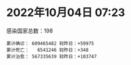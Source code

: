 
# 2022年10月04日 07:23
感染国家总数：198
```
累计确诊： 609465482 较昨日：+59975
累计死亡：   6541246 较昨日：+348
累计治愈： 567335639 较昨日：+103747
```
<div id="main" style="width:100%;height:800px;margin-bottom:10px;"></div>
<div id="second" style="width:100%;height:1000px;margin-bottom:10px;"></div>
<div id="third" style="width:100%;height:1000px;margin-bottom:10px;"></div>
<div id="last" style="width:100%;height:3000px;"></div>

<script>
import * as echarts from "echarts";
export default {
  mounted () {
    this.chart = echarts.init(document.getElementById("main"), "dark")
    this.secondChart = echarts.init(document.getElementById("second"), "dark")
    this.thirdChart = echarts.init(document.getElementById("third"), "dark")
    this.lastChart = echarts.init(document.getElementById("last"), "dark")
    var option = {
      tooltip: { trigger: "axis", axisPointer: { type: "shadow" } },
      legend: {},
      grid: { left: "3%", right: "4%", bottom: "3%", containLabel: true },
      xAxis: { type: "value" },
      yAxis: {
        type: "category", data: ["意大利","英国","韩国","德国","巴西","法国","印度","美国",]
      },
      series: [
        { name: "新增确诊", type: "bar", stack: "total", label: { show: true }, emphasis: { focus: "series" }, data: [13316,0,0,0,0,8690,830,11151,] }, 
        { name: "累计确诊", type: "bar", stack: "total", label: { show: true }, emphasis: { focus: "series" }, data: [22542568,23893496,24831761,33386229,34721228,35483950,44598328,98265810,] }, 
        { name: "新增死亡", type: "bar", stack: "total", label: { show: true }, emphasis: { focus: "series" }, data: [47,0,0,0,0,86,0,59,] }, 
        { name: "累计死亡", type: "bar", stack: "total", label: { show: true }, emphasis: { focus: "series" }, data: [177197,207908,28509,150064,686366,155198,528701,1084952,] }, 
        { name: "累计治愈", type: "bar", stack: "total", label: { show: true }, emphasis: { focus: "series" }, data: [21898422,24692,24235981,32382900,33853693,34609425,44032671,95208963,] },]
    }
    this.chart.setOption(option);
    var secondOption = {
      tooltip: { trigger: "axis", axisPointer: { type: "shadow" } },
      legend: {},
      grid: { left: "3%", right: "4%", bottom: "3%", containLabel: true },
      xAxis: { type: "value" },
      yAxis: {
        type: "category", data: ["墨西哥","伊朗","荷兰","阿根廷","澳大利亚","越南","西班牙","土耳其","俄罗斯","日本",]
      },
      series: [
        { name: "新增确诊", type: "bar", stack: "total", label: { show: true }, emphasis: { focus: "series" }, data: [0,0,0,0,0,0,0,0,0,0,] }, 
        { name: "累计确诊", type: "bar", stack: "total", label: { show: true }, emphasis: { focus: "series" }, data: [7090330,7550021,8430861,9711355,10241739,11481314,13422984,16873793,21073185,21345939,] }, 
        { name: "新增死亡", type: "bar", stack: "total", label: { show: true }, emphasis: { focus: "series" }, data: [0,0,0,0,0,0,0,0,0,0,] }, 
        { name: "累计死亡", type: "bar", stack: "total", label: { show: true }, emphasis: { focus: "series" }, data: [330131,144448,22650,129937,15221,43149,114179,101139,387559,45018,] }, 
        { name: "累计治愈", type: "bar", stack: "total", label: { show: true }, emphasis: { focus: "series" }, data: [6359142,7326508,8366038,9566732,10172662,10593181,13225964,16763477,20175902,20400911,] },]
    }
    this.secondChart.setOption(secondOption);
    var thirdOption = {
      tooltip: { trigger: "axis", axisPointer: { type: "shadow" } },
      legend: {},
      grid: { left: "3%", right: "4%", bottom: "3%", containLabel: true },
      xAxis: { type: "value" },
      yAxis: {
        type: "category", data: ["以色列","泰国","马来西亚","希腊","奥地利","乌克兰","葡萄牙","波兰","哥伦比亚","印度尼西亚",]
      },
      series: [
        { name: "新增确诊", type: "bar", stack: "total", label: { show: true }, emphasis: { focus: "series" }, data: [1013,0,1244,0,0,0,4586,225,0,0,] }, 
        { name: "累计确诊", type: "bar", stack: "total", label: { show: true }, emphasis: { focus: "series" }, data: [4664528,4682132,4845109,4920192,5162934,5177217,5498126,6297656,6307372,6435719,] }, 
        { name: "新增死亡", type: "bar", stack: "total", label: { show: true }, emphasis: { focus: "series" }, data: [6,0,5,0,0,0,27,0,0,0,] }, 
        { name: "累计死亡", type: "bar", stack: "total", label: { show: true }, emphasis: { focus: "series" }, data: [11704,32771,36380,33111,20758,109206,25058,117598,141794,158143,] }, 
        { name: "累计治愈", type: "bar", stack: "total", label: { show: true }, emphasis: { focus: "series" }, data: [4645280,4642894,4785398,4854954,5030658,4983781,5402037,5335940,6134690,6261282,] },]
    }
    this.thirdChart.setOption(thirdOption);
    var lastOption = {
      tooltip: { trigger: "axis", axisPointer: { type: "shadow" } },
      legend: {},
      grid: { left: "3%", right: "4%", bottom: "3%", containLabel: true },
      xAxis: { type: "value" },
      yAxis: {
        type: "category", data: ["朝鲜","西撒哈拉","蒙特塞拉特岛","梵蒂冈","红宝石公主号","钻石公主号","圣文森特岛","列支敦士登公国","安圭拉","圣多美和普林西比","特克斯和凯科斯群岛","圣基茨和尼维斯","乍得","塞拉利昂","利比里亚","科摩罗","几内亚比绍","安提瓜和巴布达","尼日尔","厄立特里亚","也门","冈比亚","摩纳哥","中非共和国","吉布提","多米尼克","萨摩亚","赤道几内亚","塔吉克斯坦","南苏丹","尼加拉瓜","格林纳达","直布罗陀","圣马力诺","布基纳法索","东帝汶","刚果（布）","索马里","贝宁","圣卢西亚","马里","海地","莱索托","巴哈马","几内亚","多哥","坦桑尼亚","毛里求斯","阿鲁巴","巴布亚新几内亚","安道尔","塞舌尔","加蓬","布隆迪","叙利亚","不丹","佛得角","毛里塔尼亚","苏丹","马达加斯加","斐济","伯利兹","圭亚那","斯威士兰","新喀里多尼亚","法属波利尼西亚","苏里南","科特迪瓦","马拉维","塞内加尔","刚果（金）","法属圭亚那","巴巴多斯","安哥拉","马耳他","喀麦隆","卢旺达","柬埔寨","波多黎各","牙买加","纳米比亚","加纳","乌干达","特立尼达和多巴哥","马尔代夫","阿富汗","萨尔瓦多","冰岛","吉尔吉斯斯坦","老挝","马提尼克岛","文莱","莫桑比克","乌兹别克斯坦","津巴布韦","尼日利亚","阿尔及利亚","黑山","卢森堡","博茨瓦纳","阿尔巴尼亚","赞比亚","肯尼亚","北马其顿","阿曼","波黑","亚美尼亚","卡塔尔","洪都拉斯","埃塞俄比亚","利比亚","埃及","委内瑞拉","塞浦路斯","摩尔多瓦","爱沙尼亚","巴勒斯坦","缅甸","多米尼加","科威特","斯里兰卡","巴林","巴拉圭","沙特阿拉伯","阿塞拜疆","拉脱维亚","蒙古国","乌拉圭","巴拿马","白俄罗斯","尼泊尔","厄瓜多尔","阿联酋","哥斯达黎加","玻利维亚","古巴","危地马拉","突尼斯","斯洛文尼亚","黎巴嫩","克罗地亚","立陶宛","保加利亚","摩洛哥","芬兰","哈萨克斯坦","挪威","巴基斯坦","爱尔兰","约旦","格鲁吉亚","新西兰","斯洛伐克","新加坡","孟加拉国","匈牙利","塞尔维亚","伊拉克","瑞典","丹麦","罗马尼亚","菲律宾","南非","瑞士","捷克","秘鲁","加拿大","比利时","智利",]
      },
      series: [
        { name: "新增确诊", type: "bar", stack: "total", label: { show: true }, emphasis: { focus: "series" }, data: [0,0,0,0,0,0,0,0,0,0,0,0,0,0,0,0,0,0,0,0,0,0,0,0,0,0,0,0,0,0,0,0,0,0,0,0,0,0,0,0,0,0,0,0,0,19,0,0,0,0,0,0,0,0,0,239,0,3,0,0,0,0,0,0,0,0,0,0,1,10,0,0,0,0,11,0,0,0,0,0,0,0,0,0,0,159,0,0,0,0,0,0,0,0,0,0,3,69,0,0,5,6,4,108,0,0,0,963,0,28,1,0,0,0,0,0,0,0,0,0,15,465,0,156,26,2231,0,0,0,0,30,0,384,0,0,6,0,0,783,117,59,82,0,6,0,0,0,0,0,0,0,0,53,2713,696,0,2201,0,0,2196,650,1872,0,0,357,0,0,0,2193,] }, 
        { name: "累计确诊", type: "bar", stack: "total", label: { show: true }, emphasis: { focus: "series" }, data: [1,10,11,29,620,712,2298,3026,3865,6230,6380,6541,7583,7751,7961,8471,8796,9098,9931,10170,11935,12508,14622,14913,15690,15747,15941,17012,17786,17823,18491,19536,20095,20793,21631,23253,24837,27214,27638,29408,32683,33756,34490,37309,37652,39105,39440,40478,42914,44997,46227,47141,48713,50129,57309,61969,62376,62829,63285,66684,68242,68854,71349,73390,74152,76599,81106,87282,88030,88408,92893,93974,102580,103131,114730,121652,132503,137893,151732,151931,169253,169385,169396,183181,185042,199545,201785,205637,206083,215880,221618,227756,230312,244218,257517,265431,270682,280557,288658,326308,332290,333555,338449,343069,397993,398750,442875,453496,456391,493616,507005,515645,544874,587994,589388,601869,620548,622802,645952,658520,670805,681675,716543,816820,821661,932485,982864,985422,986866,994037,999789,1005521,1028717,1072807,1108347,1111206,1125205,1145686,1187592,1216142,1233787,1251410,1259948,1264978,1292940,1393691,1462456,1572762,1663653,1746997,1780691,1789425,1844453,1916993,2026908,2094142,2367015,2459982,2588441,3113938,3270591,3955758,4019077,4084307,4109072,4145301,4233468,4544505,4633128,] }, 
        { name: "新增死亡", type: "bar", stack: "total", label: { show: true }, emphasis: { focus: "series" }, data: [0,0,0,0,0,0,0,0,0,0,0,0,0,0,0,0,0,0,0,0,0,0,0,0,0,0,0,0,0,0,0,0,0,0,0,0,0,0,0,0,0,0,0,0,0,0,0,0,0,0,0,0,0,0,0,0,0,0,0,0,0,0,0,0,0,0,0,0,0,0,0,0,0,0,0,0,0,0,0,0,0,0,0,0,0,2,0,0,0,0,0,0,0,0,0,0,0,0,0,0,0,0,0,3,0,0,0,0,0,0,0,0,0,0,0,0,0,0,0,0,1,0,0,2,0,4,0,0,0,0,0,0,0,0,0,0,0,0,0,1,8,4,0,0,0,0,0,0,0,0,0,0,1,2,2,0,13,0,0,13,3,29,0,0,11,0,0,0,19,] }, 
        { name: "累计死亡", type: "bar", stack: "total", label: { show: true }, emphasis: { focus: "series" }, data: [1,1,1,0,10,13,12,59,12,77,36,46,193,126,294,161,175,146,312,103,2157,372,63,113,189,74,29,183,125,138,225,237,108,118,387,138,386,1352,163,391,742,857,706,833,449,285,845,1025,227,668,155,169,306,38,3163,21,410,995,4961,1410,878,686,1281,1422,314,649,1385,826,2682,1968,1443,410,560,1917,806,1935,1466,3056,2609,3320,4065,1459,3628,4207,308,7803,4229,213,2991,758,1044,225,2222,1637,5602,3155,6879,2782,1123,2789,3588,4017,5678,9537,4260,16137,8683,682,10993,7572,6437,24613,5816,1182,11844,2681,5403,19458,4384,2563,16763,1520,19591,9357,9919,5998,2179,7485,8497,7118,12018,35899,2345,8913,22237,8530,19804,29249,6826,10679,16922,9327,37718,16278,5981,13690,4098,30619,7905,14122,16900,2992,20462,1622,29371,47503,17031,25355,20194,7087,67034,63042,102185,14183,41118,216596,44992,32673,61219,] }, 
        { name: "累计治愈", type: "bar", stack: "total", label: { show: true }, emphasis: { focus: "series" }, data: [0,9,2,29,0,699,2233,2948,3848,6132,6321,6482,4874,4393,7636,8305,8301,8923,8890,10065,9124,12028,14484,14520,15427,15651,1605,16690,17264,17335,4225,19248,16579,20531,21143,23102,24006,13182,27322,28475,31661,31410,25980,36120,36880,38642,183,38843,42438,43982,46011,46446,48307,49559,54103,61564,61895,61796,57360,65251,66302,68103,70001,71955,73823,33500,49626,86395,84878,86332,83520,11254,101812,101155,113262,118616,131027,134759,129614,99392,164813,167468,100431,175288,163687,178193,179410,75685,196406,7660,0,222140,227964,241486,251506,258394,182319,276517,283668,322955,326923,329461,332704,333067,384669,376654,430192,446754,132498,471948,500517,442182,538256,579425,504142,524990,608749,597898,641157,655316,653985,677155,696811,803909,810929,891237,979784,976760,976873,985592,986882,965610,1007855,860711,1053342,1102592,1104970,983630,1151007,1087587,1212404,1219753,1212003,1248601,1267631,1378657,1457363,1537813,1649848,1731007,1637293,1777436,1818752,1835544,1966645,2014175,2310583,2433704,2550395,3095346,3186051,3864605,3909265,4020197,4047883,3918563,4139591,4456560,4557292,] },]
    }
    this.lastChart.setOption(lastOption);
  }
};
</script>

|国家|新增确诊|累计确诊|新增死亡|累计死亡|累计治愈|
|:--:|---:|---:|---:|---:|---:|
|美国|11151|98265810|59|1084952|95208963|
|印度|830|44598328|0|528701|44032671|
|法国|8690|35483950|86|155198|34609425|
|巴西|0|34721228|0|686366|33853693|
|德国|0|33386229|0|150064|32382900|
|韩国|0|24831761|0|28509|24235981|
|英国|0|23893496|0|207908|24692|
|意大利|13316|22542568|47|177197|21898422|
|日本|0|21345939|0|45018|20400911|
|俄罗斯|0|21073185|0|387559|20175902|
|土耳其|0|16873793|0|101139|16763477|
|西班牙|0|13422984|0|114179|13225964|
|越南|0|11481314|0|43149|10593181|
|澳大利亚|0|10241739|0|15221|10172662|
|阿根廷|0|9711355|0|129937|9566732|
|荷兰|0|8430861|0|22650|8366038|
|伊朗|0|7550021|0|144448|7326508|
|墨西哥|0|7090330|0|330131|6359142|
|印度尼西亚|0|6435719|0|158143|6261282|
|哥伦比亚|0|6307372|0|141794|6134690|
|波兰|225|6297656|0|117598|5335940|
|葡萄牙|4586|5498126|27|25058|5402037|
|乌克兰|0|5177217|0|109206|4983781|
|奥地利|0|5162934|0|20758|5030658|
|希腊|0|4920192|0|33111|4854954|
|马来西亚|1244|4845109|5|36380|4785398|
|泰国|0|4682132|0|32771|4642894|
|以色列|1013|4664528|6|11704|4645280|
|智利|2193|4633128|19|61219|4557292|
|比利时|0|4544505|0|32673|4456560|
|加拿大|0|4233468|0|44992|4139591|
|秘鲁|0|4145301|0|216596|3918563|
|捷克|357|4109072|11|41118|4047883|
|瑞士|0|4084307|0|14183|4020197|
|南非|0|4019077|0|102185|3909265|
|菲律宾|1872|3955758|29|63042|3864605|
|罗马尼亚|650|3270591|3|67034|3186051|
|丹麦|2196|3113938|13|7087|3095346|
|瑞典|0|2588441|0|20194|2550395|
|伊拉克|0|2459982|0|25355|2433704|
|塞尔维亚|2201|2367015|13|17031|2310583|
|匈牙利|0|2094142|0|47503|2014175|
|孟加拉国|696|2026908|2|29371|1966645|
|新加坡|2713|1916993|2|1622|1835544|
|斯洛伐克|53|1844453|1|20462|1818752|
|新西兰|0|1789425|0|2992|1777436|
|格鲁吉亚|0|1780691|0|16900|1637293|
|约旦|0|1746997|0|14122|1731007|
|爱尔兰|0|1663653|0|7905|1649848|
|巴基斯坦|0|1572762|0|30619|1537813|
|挪威|0|1462456|0|4098|1457363|
|哈萨克斯坦|0|1393691|0|13690|1378657|
|芬兰|0|1292940|0|5981|1267631|
|摩洛哥|6|1264978|0|16278|1248601|
|保加利亚|0|1259948|0|37718|1212003|
|立陶宛|82|1251410|4|9327|1219753|
|克罗地亚|59|1233787|8|16922|1212404|
|黎巴嫩|117|1216142|1|10679|1087587|
|斯洛文尼亚|783|1187592|0|6826|1151007|
|突尼斯|0|1145686|0|29249|983630|
|危地马拉|0|1125205|0|19804|1104970|
|古巴|6|1111206|0|8530|1102592|
|玻利维亚|0|1108347|0|22237|1053342|
|哥斯达黎加|0|1072807|0|8913|860711|
|阿联酋|384|1028717|0|2345|1007855|
|厄瓜多尔|0|1005521|0|35899|965610|
|尼泊尔|30|999789|0|12018|986882|
|白俄罗斯|0|994037|0|7118|985592|
|巴拿马|0|986866|0|8497|976873|
|乌拉圭|0|985422|0|7485|976760|
|蒙古国|0|982864|0|2179|979784|
|拉脱维亚|2231|932485|4|5998|891237|
|阿塞拜疆|26|821661|0|9919|810929|
|沙特阿拉伯|156|816820|2|9357|803909|
|巴拉圭|0|716543|0|19591|696811|
|巴林|465|681675|0|1520|677155|
|斯里兰卡|15|670805|1|16763|653985|
|科威特|0|658520|0|2563|655316|
|多米尼加|0|645952|0|4384|641157|
|缅甸|0|622802|0|19458|597898|
|巴勒斯坦|0|620548|0|5403|608749|
|爱沙尼亚|0|601869|0|2681|524990|
|摩尔多瓦|0|589388|0|11844|504142|
|塞浦路斯|0|587994|0|1182|579425|
|委内瑞拉|0|544874|0|5816|538256|
|埃及|0|515645|0|24613|442182|
|利比亚|1|507005|0|6437|500517|
|埃塞俄比亚|28|493616|0|7572|471948|
|洪都拉斯|0|456391|0|10993|132498|
|卡塔尔|963|453496|0|682|446754|
|亚美尼亚|0|442875|0|8683|430192|
|波黑|0|398750|0|16137|376654|
|阿曼|0|397993|0|4260|384669|
|北马其顿|108|343069|3|9537|333067|
|肯尼亚|4|338449|0|5678|332704|
|赞比亚|6|333555|0|4017|329461|
|阿尔巴尼亚|5|332290|0|3588|326923|
|博茨瓦纳|0|326308|0|2789|322955|
|卢森堡|0|288658|0|1123|283668|
|黑山|69|280557|0|2782|276517|
|阿尔及利亚|3|270682|0|6879|182319|
|尼日利亚|0|265431|0|3155|258394|
|津巴布韦|0|257517|0|5602|251506|
|乌兹别克斯坦|0|244218|0|1637|241486|
|莫桑比克|0|230312|0|2222|227964|
|文莱|0|227756|0|225|222140|
|马提尼克岛|0|221618|0|1044|0|
|老挝|0|215880|0|758|7660|
|吉尔吉斯斯坦|0|206083|0|2991|196406|
|冰岛|0|205637|0|213|75685|
|萨尔瓦多|0|201785|0|4229|179410|
|阿富汗|159|199545|2|7803|178193|
|马尔代夫|0|185042|0|308|163687|
|特立尼达和多巴哥|0|183181|0|4207|175288|
|乌干达|0|169396|0|3628|100431|
|加纳|0|169385|0|1459|167468|
|纳米比亚|0|169253|0|4065|164813|
|牙买加|0|151931|0|3320|99392|
|波多黎各|0|151732|0|2609|129614|
|柬埔寨|0|137893|0|3056|134759|
|卢旺达|0|132503|0|1466|131027|
|喀麦隆|0|121652|0|1935|118616|
|马耳他|11|114730|0|806|113262|
|安哥拉|0|103131|0|1917|101155|
|巴巴多斯|0|102580|0|560|101812|
|法属圭亚那|0|93974|0|410|11254|
|刚果（金）|0|92893|0|1443|83520|
|塞内加尔|10|88408|0|1968|86332|
|马拉维|1|88030|0|2682|84878|
|科特迪瓦|0|87282|0|826|86395|
|苏里南|0|81106|0|1385|49626|
|法属波利尼西亚|0|76599|0|649|33500|
|新喀里多尼亚|0|74152|0|314|73823|
|斯威士兰|0|73390|0|1422|71955|
|圭亚那|0|71349|0|1281|70001|
|伯利兹|0|68854|0|686|68103|
|斐济|0|68242|0|878|66302|
|马达加斯加|0|66684|0|1410|65251|
|苏丹|0|63285|0|4961|57360|
|毛里塔尼亚|3|62829|0|995|61796|
|佛得角|0|62376|0|410|61895|
|不丹|239|61969|0|21|61564|
|叙利亚|0|57309|0|3163|54103|
|布隆迪|0|50129|0|38|49559|
|加蓬|0|48713|0|306|48307|
|塞舌尔|0|47141|0|169|46446|
|安道尔|0|46227|0|155|46011|
|巴布亚新几内亚|0|44997|0|668|43982|
|阿鲁巴|0|42914|0|227|42438|
|毛里求斯|0|40478|0|1025|38843|
|坦桑尼亚|0|39440|0|845|183|
|多哥|19|39105|0|285|38642|
|几内亚|0|37652|0|449|36880|
|巴哈马|0|37309|0|833|36120|
|莱索托|0|34490|0|706|25980|
|海地|0|33756|0|857|31410|
|马里|0|32683|0|742|31661|
|圣卢西亚|0|29408|0|391|28475|
|贝宁|0|27638|0|163|27322|
|索马里|0|27214|0|1352|13182|
|刚果（布）|0|24837|0|386|24006|
|东帝汶|0|23253|0|138|23102|
|布基纳法索|0|21631|0|387|21143|
|圣马力诺|0|20793|0|118|20531|
|直布罗陀|0|20095|0|108|16579|
|格林纳达|0|19536|0|237|19248|
|尼加拉瓜|0|18491|0|225|4225|
|南苏丹|0|17823|0|138|17335|
|塔吉克斯坦|0|17786|0|125|17264|
|赤道几内亚|0|17012|0|183|16690|
|萨摩亚|0|15941|0|29|1605|
|多米尼克|0|15747|0|74|15651|
|吉布提|0|15690|0|189|15427|
|中非共和国|0|14913|0|113|14520|
|摩纳哥|0|14622|0|63|14484|
|冈比亚|0|12508|0|372|12028|
|也门|0|11935|0|2157|9124|
|厄立特里亚|0|10170|0|103|10065|
|尼日尔|0|9931|0|312|8890|
|安提瓜和巴布达|0|9098|0|146|8923|
|几内亚比绍|0|8796|0|175|8301|
|科摩罗|0|8471|0|161|8305|
|利比里亚|0|7961|0|294|7636|
|塞拉利昂|0|7751|0|126|4393|
|乍得|0|7583|0|193|4874|
|圣基茨和尼维斯|0|6541|0|46|6482|
|特克斯和凯科斯群岛|0|6380|0|36|6321|
|圣多美和普林西比|0|6230|0|77|6132|
|安圭拉|0|3865|0|12|3848|
|列支敦士登公国|0|3026|0|59|2948|
|圣文森特岛|0|2298|0|12|2233|
|钻石公主号|0|712|0|13|699|
|红宝石公主号|0|620|0|10|0|
|梵蒂冈|0|29|0|0|29|
|蒙特塞拉特岛|0|11|0|1|2|
|西撒哈拉|0|10|0|1|9|
|朝鲜|0|1|0|1|0|

